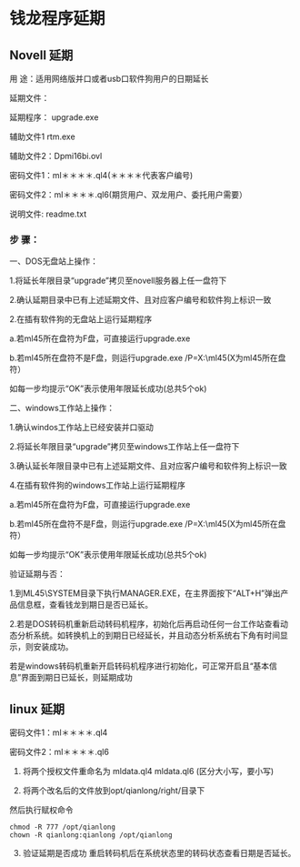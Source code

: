 # 钱龙程序延期

## Novell 延期
用    途：适用网络版并口或者usb口软件狗用户的日期延长

延期文件：

延期程序： upgrade.exe

辅助文件1  rtm.exe

辅助文件2：Dpmi16bi.ovl

密码文件1：ml＊＊＊＊.ql4(＊＊＊＊代表客户编号)

密码文件2：ml＊＊＊＊.ql6(期货用户、双龙用户、委托用户需要）

说明文件:  readme.txt

### 步    骤：
一、DOS无盘站上操作：

 1.将延长年限目录“upgrade”拷贝至novell服务器上任一盘符下

 2.确认延期目录中已有上述延期文件、且对应客户编号和软件狗上标识一致

 2.在插有软件狗的无盘站上运行延期程序

   a.若ml45所在盘符为F盘，可直接运行upgrade.exe

   b.若ml45所在盘符不是F盘，则运行upgrade.exe /P=X:\ml45(X为ml45所在盘符）

   如每一步均提示“OK”表示使用年限延长成功(总共5个ok)

二、windows工作站上操作：

 1.确认windos工作站上已经安装并口驱动

 2.将延长年限目录“upgrade”拷贝至windows工作站上任一盘符下

 3.确认延长年限目录中已有上述延期文件、且对应客户编号和软件狗上标识一致

 4.在插有软件狗的windows工作站上运行延期程序

   a.若ml45所在盘符为F盘，可直接运行upgrade.exe

   b.若ml45所在盘符不是F盘，则运行upgrade.exe /P=X:\ml45(X为ml45所在盘符）

   如每一步均提示“OK”表示使用年限延长成功(总共5个ok)

验证延期与否：

 1.到ML45\SYSTEM目录下执行MANAGER.EXE，在主界面按下“ALT+H”弹出产品信息框，查看钱龙到期日是否已延长。

 2.若是DOS转码机重新启动转码机程序，初始化后再启动任何一台工作站查看动态分析系统。如转换机上的到期日已经延长，并且动态分析系统右下角有时间显示，则安装成功。

 若是windows转码机重新开启转码机程序进行初始化，可正常开启且“基本信息”界面到期日已延长，则延期成功

## linux 延期
密码文件1：ml＊＊＊＊.ql4

密码文件2：ml＊＊＊＊.ql6

1. 将两个授权文件重命名为 mldata.ql4 mldata.ql6 (区分大小写，要小写)

2. 将两个改名后的文件放到opt/qianlong/right/目录下

然后执行赋权命令
```
chmod -R 777 /opt/qianlong
chown -R qianlong:qianlong /opt/qianlong
```
3.  验证延期是否成功 重启转码机后在系统状态里的转码状态查看日期是否延长。

